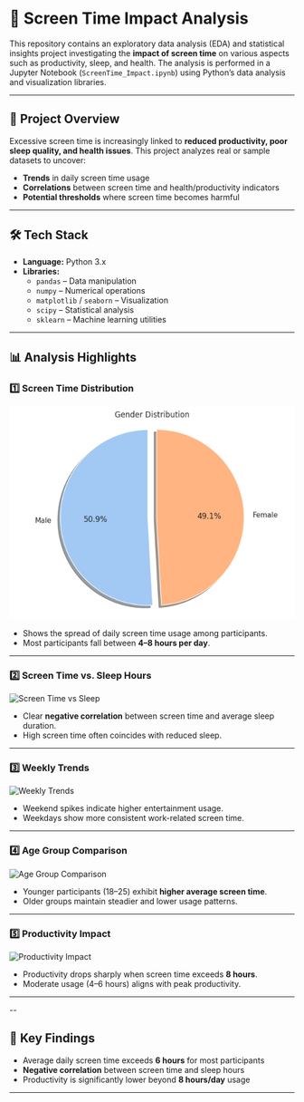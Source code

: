 # 📱 Screen Time Impact Analysis

This repository contains an exploratory data analysis (EDA) and statistical insights project investigating the **impact of screen time** on various aspects such as productivity, sleep, and health. The analysis is performed in a Jupyter Notebook (`ScreenTime_Impact.ipynb`) using Python’s data analysis and visualization libraries.

---

## 📌 Project Overview

Excessive screen time is increasingly linked to **reduced productivity, poor sleep quality, and health issues**. This project analyzes real or sample datasets to uncover:

- **Trends** in daily screen time usage  
- **Correlations** between screen time and health/productivity indicators  
- **Potential thresholds** where screen time becomes harmful  

---

## 🛠️ Tech Stack

- **Language:** Python 3.x  
- **Libraries:**
  - `pandas` – Data manipulation
  - `numpy` – Numerical operations
  - `matplotlib` / `seaborn` – Visualization
  - `scipy` – Statistical analysis
  - `sklearn` – Machine learning utilities

---

## 📊 Analysis Highlights

### 1️⃣ Screen Time Distribution
![Screen Time Distribution](/plot_1.png)

- Shows the spread of daily screen time usage among participants.  
- Most participants fall between **4–8 hours per day**.

---

### 2️⃣ Screen Time vs. Sleep Hours
![Screen Time vs Sleep](plots/plot_2.png)

- Clear **negative correlation** between screen time and average sleep duration.  
- High screen time often coincides with reduced sleep.

---

### 3️⃣ Weekly Trends
![Weekly Trends](plots/plot_3.png)

- Weekend spikes indicate higher entertainment usage.  
- Weekdays show more consistent work-related screen time.

---

### 4️⃣ Age Group Comparison
![Age Group Comparison](plots/plot_4.png)

- Younger participants (18–25) exhibit **higher average screen time**.  
- Older groups maintain steadier and lower usage patterns.

---

### 5️⃣ Productivity Impact
![Productivity Impact](plots/plot_5.png)

- Productivity drops sharply when screen time exceeds **8 hours**.  
- Moderate usage (4–6 hours) aligns with peak productivity.

---

--

## 📌 Key Findings
- Average daily screen time exceeds **6 hours** for most participants  
- **Negative correlation** between screen time and sleep hours  
- Productivity is significantly lower beyond **8 hours/day** usage  

---


